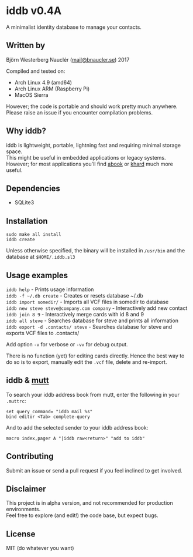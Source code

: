# iddb v0.4A
A minimalist identity database to manage your contacts.  

## Written by
Björn Westerberg Nauclér (mail@bnaucler.se) 2017

Compiled and tested on:
* Arch Linux 4.9 (amd64)
* Arch Linux ARM (Raspberry Pi)
* MacOS Sierra

However; the code is portable and should work pretty much anywhere. Please raise an issue if you encounter compilation problems.

## Why iddb?
iddb is lightweight, portable, lightning fast and requiring minimal storage space.  
This might be useful in embedded applications or legacy systems.  
However; for most applications you'll find [abook](http://abook.sourceforge.net/) or [khard](https://github.com/scheibler/khard) much more useful.

## Dependencies
* SQLite3

## Installation
```
sudo make all install
iddb create
```

Unless otherwise specified, the binary will be installed in `/usr/bin` and the database at `$HOME/.iddb.sl3`

## Usage examples
`iddb help` - Prints usage information  
`iddb -f ~/.db create` - Creates or resets database ~/.db  
`iddb import somedir/` - Imports all VCF files in somedir to database  
`iddb new steve steve@company.com company` - Interactively add new contact  
`iddb join 8 9` - Interactively merge cards with id 8 and 9  
`iddb all steve` - Searches database for steve and prints all information  
`iddb export -d .contacts/ steve` - Searches database for steve and exports VCF files to .contacts/

Add option `-v` for verbose or `-vv` for debug output.

There is no function (yet) for editing cards directly. Hence the best way to do so is to export, manually edit the `.vcf` file, delete and re-import.

## iddb & [mutt](http://www.mutt.org/)
To search your iddb address book from mutt, enter the following in your `.muttrc`:  
```
set query_command= "iddb mail %s"
bind editor <Tab> complete-query
```

And to add the selected sender to your iddb address book:  
```
macro index,pager A "|iddb raw<return>" "add to iddb"
```

## Contributing
Submit an issue or send a pull request if you feel inclined to get involved.

## Disclaimer
This project is in alpha version, and not recommended for production environments.  
Feel free to explore (and edit!) the code base, but expect bugs.

## License
MIT (do whatever you want)
